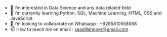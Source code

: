 - 👀 I’m interested in Data Science and any data related field
- 🌱 I’m currently learning Python, SQL, Machine Learning, HTML, CSS and JavaScript
- 💞️ I’m looking to collaborate on Whatsapp : +6285810558588
- 📫 How to reach me on email : saadillahnoer@gmail.com

<!---
saadillahn98/saadillahn98 is a ✨ special ✨ repository because its `README.md` (this file) appears on your GitHub profile.
You can click the Preview link to take a look at your changes.
--->
